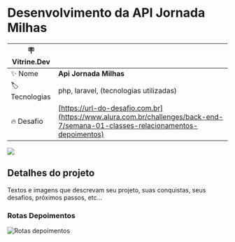 # Desenvolvimento da API Jornada Milhas

| :placard: Vitrine.Dev |     |
| -------------  | --- |
| :sparkles: Nome        | **Api Jornada Milhas**
| :label: Tecnologias | php, laravel, (tecnologias utilizadas)
| :fire: Desafio     | [https://url-do-desafio.com.br](https://www.alura.com.br/challenges/back-end-7/semana-01-classes-relacionamentos-depoimentos)

<!-- Inserir imagem com a #vitrinedev ao final do link -->
![](https://github-production-user-asset-6210df.s3.amazonaws.com/41714117/257077735-faffa45b-768d-45ca-a8da-7e0a4b6339ff.png#vitrinedev)

## Detalhes do projeto

Textos e imagens que descrevam seu projeto, suas conquistas, seus desafios, próximos passos, etc...


### Rotas Depoimentos


![Rotas depoimentos](https://github.com/igorsimoes4/jornadamilhas/assets/41714117/faffa45b-768d-45ca-a8da-7e0a4b6339ff)
